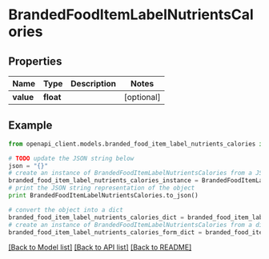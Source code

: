 # BrandedFoodItemLabelNutrientsCalories


## Properties
Name | Type | Description | Notes
------------ | ------------- | ------------- | -------------
**value** | **float** |  | [optional] 

## Example

```python
from openapi_client.models.branded_food_item_label_nutrients_calories import BrandedFoodItemLabelNutrientsCalories

# TODO update the JSON string below
json = "{}"
# create an instance of BrandedFoodItemLabelNutrientsCalories from a JSON string
branded_food_item_label_nutrients_calories_instance = BrandedFoodItemLabelNutrientsCalories.from_json(json)
# print the JSON string representation of the object
print BrandedFoodItemLabelNutrientsCalories.to_json()

# convert the object into a dict
branded_food_item_label_nutrients_calories_dict = branded_food_item_label_nutrients_calories_instance.to_dict()
# create an instance of BrandedFoodItemLabelNutrientsCalories from a dict
branded_food_item_label_nutrients_calories_form_dict = branded_food_item_label_nutrients_calories.from_dict(branded_food_item_label_nutrients_calories_dict)
```
[[Back to Model list]](../README.md#documentation-for-models) [[Back to API list]](../README.md#documentation-for-api-endpoints) [[Back to README]](../README.md)


